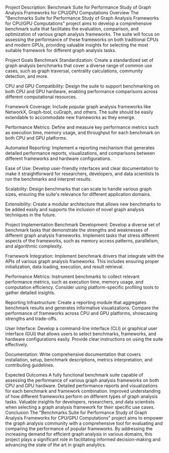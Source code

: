 Project Description: Benchmark Suite for Performance Study of Graph Analysis Frameworks for CPU/GPU Computations
Overview
The "Benchmarks Suite for Performance Study of Graph Analysis Frameworks for CPU/GPU Computations" project aims to develop a comprehensive benchmark suite that facilitates the evaluation, comparison, and optimization of various graph analysis frameworks. The suite will focus on assessing the performance of these frameworks on both traditional CPUs and modern GPUs, providing valuable insights for selecting the most suitable framework for different graph analysis tasks.

Project Goals
Benchmark Standardization: Create a standardized set of graph analysis benchmarks that cover a diverse range of common use cases, such as graph traversal, centrality calculations, community detection, and more.

CPU and GPU Compatibility: Design the suite to support benchmarking on both CPU and GPU hardware, enabling performance comparisons across different computational resources.

Framework Coverage: Include popular graph analysis frameworks like NetworkX, Graph-tool, cuGraph, and others. The suite should be easily extendable to accommodate new frameworks as they emerge.

Performance Metrics: Define and measure key performance metrics such as execution time, memory usage, and throughput for each benchmark on both CPU and GPU platforms.

Automated Reporting: Implement a reporting mechanism that generates detailed performance reports, visualizations, and comparisons between different frameworks and hardware configurations.

Ease of Use: Develop user-friendly interfaces and clear documentation to make it straightforward for researchers, developers, and data scientists to run the benchmarks and interpret results.

Scalability: Design benchmarks that can scale to handle various graph sizes, ensuring the suite's relevance for different application domains.

Extensibility: Create a modular architecture that allows new benchmarks to be added easily and supports the inclusion of novel graph analysis techniques in the future.

Project Implementation
Benchmark Development: Develop a diverse set of benchmark tasks that demonstrate the strengths and weaknesses of different graph analysis frameworks. Implement tasks that stress different aspects of the frameworks, such as memory access patterns, parallelism, and algorithmic complexity.

Framework Integration: Implement benchmark drivers that integrate with the APIs of various graph analysis frameworks. This includes ensuring proper initialization, data loading, execution, and result retrieval.

Performance Metrics: Instrument benchmarks to collect relevant performance metrics, such as execution time, memory usage, and computation efficiency. Consider using platform-specific profiling tools to gather detailed insights.

Reporting Infrastructure: Create a reporting module that aggregates benchmark results and generates informative visualizations. Compare the performance of frameworks across CPU and GPU platforms, showcasing strengths and trade-offs.

User Interface: Develop a command-line interface (CLI) or graphical user interface (GUI) that allows users to select benchmarks, frameworks, and hardware configurations easily. Provide clear instructions on using the suite effectively.

Documentation: Write comprehensive documentation that covers installation, setup, benchmark descriptions, metrics interpretation, and contributing guidelines.

Expected Outcomes
A fully functional benchmark suite capable of assessing the performance of various graph analysis frameworks on both CPU and GPU hardware.
Detailed performance reports and visualizations for each benchmark and framework combination.
Improved understanding of how different frameworks perform on different types of graph analysis tasks.
Valuable insights for developers, researchers, and data scientists when selecting a graph analysis framework for their specific use cases.
Conclusion
The "Benchmarks Suite for Performance Study of Graph Analysis Frameworks for CPU/GPU Computations" project aims to empower the graph analysis community with a comprehensive tool for evaluating and comparing the performance of popular frameworks. By addressing the increasing demand for efficient graph analysis in various domains, this project plays a significant role in facilitating informed decision-making and advancing the state of the art in graph analytics.
